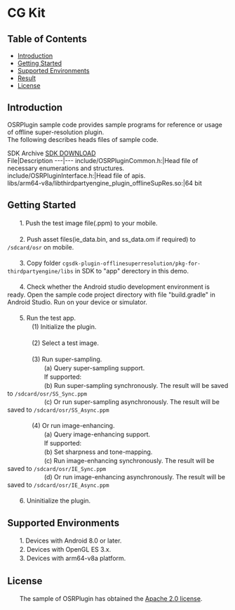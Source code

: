 # CG Kit

## Table of Contents
 * [Introduction](#introduction)
 * [Getting Started](#getting-started)
 * [Supported Environments](#supported-environments)
 * [Result](#result)
 * [License](#license)
## Introduction
OSRPlugin sample code provides sample programs for reference or usage of offline super-resolution plugin.<br>
The following describes heads files of sample code.
    
SDK Archive [SDK DOWNLOAD](https://developer.huawei.com/consumer/en/doc/development/HMSCore-Library-V5/sdk-download-0000001050441521-V5)<br>
 File|Description
 ---|---
   include/OSRPluginCommon.h:|Head file of necessary enumerations and structures.<br>
   include/OSRPluginInterface.h:|Head file of apis.<br>
   libs/arm64-v8a/libthirdpartyengine_plugin_offlineSupRes.so:|64 bit

## Getting Started
　　1. Push the test image file(.ppm) to your mobile.<br><br>
　　2. Push asset files(ie_data.bin, and ss_data.om if required) to `/sdcard/osr` on mobile.<br><br>
　　3. Copy folder `cgsdk-plugin-offlinesuperresolution/pkg-for-thirdpartyengine/libs` in SDK to "app" derectory in this demo.<br><br>
　　4. Check whether the Android studio development environment is ready. Open the sample code project directory with file "build.gradle" in Android Studio. Run on your device or simulator.<br><br>
　　5. Run the test app.<br>
　　　　(1) Initialize the plugin.<br><br>
　　　　(2) Select a test image.<br><br>
　　　　(3) Run super-sampling.<br>
　　　　　　(a) Query super-sampling support.<br>
　　　　　　If supported:<br>
　　　　　　(b) Run super-sampling synchronously. The result will be saved to `/sdcard/osr/SS_Sync.ppm`<br>
　　　　　　(c) Or run super-sampling asynchronously. The result will be saved to `/sdcard/osr/SS_Async.ppm`<br><br>
　　　　(4) Or run image-enhancing.<br>
　　　　　　(a) Query image-enhancing support.<br>
　　　　　　If supported:<br>
　　　　　　(b) Set sharpness and tone-mapping.<br>
　　　　　　(c) Run image-enhancing synchronously. The result will be saved to `/sdcard/osr/IE_Sync.ppm`<br>
　　　　　　(d) Or run image-enhancing asynchronously. The result will be saved to `/sdcard/osr/IE_Async.ppm`<br><br>
　　6. Uninitialize the plugin.<br>

## Supported Environments
　　1. Devices with Android 8.0 or later.<br>
　　2. Devices with OpenGL ES 3.x.<br>
　　3. Devices with arm64-v8a platform.<br>

## License
　　The sample of OSRPlugin has obtained the [Apache 2.0 license](http://www.apache.org/licenses/LICENSE-2.0).
